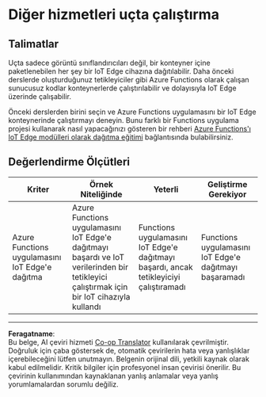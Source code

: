 <!--
CO_OP_TRANSLATOR_METADATA:
{
  "original_hash": "cc7ad255517f5f618f9c8899e6ff6783",
  "translation_date": "2025-08-28T02:45:54+00:00",
  "source_file": "4-manufacturing/lessons/3-run-fruit-detector-edge/assignment.md",
  "language_code": "tr"
}
-->
# Diğer hizmetleri uçta çalıştırma

## Talimatlar

Uçta sadece görüntü sınıflandırıcıları değil, bir konteyner içine paketlenebilen her şey bir IoT Edge cihazına dağıtılabilir. Daha önceki derslerde oluşturduğunuz tetikleyiciler gibi Azure Functions olarak çalışan sunucusuz kodlar konteynerlerde çalıştırılabilir ve dolayısıyla IoT Edge üzerinde çalışabilir.

Önceki derslerden birini seçin ve Azure Functions uygulamasını bir IoT Edge konteynerinde çalıştırmayı deneyin. Bunu farklı bir Functions uygulama projesi kullanarak nasıl yapacağınızı gösteren bir rehberi [Azure Functions'ı IoT Edge modülleri olarak dağıtma eğitimi](https://docs.microsoft.com/azure/iot-edge/tutorial-deploy-function?WT.mc_id=academic-17441-jabenn&view=iotedge-2020-11) bağlantısında bulabilirsiniz.

## Değerlendirme Ölçütleri

| Kriter | Örnek Niteliğinde | Yeterli | Geliştirme Gerekiyor |
| ------- | ----------------- | ------- | -------------------- |
| Azure Functions uygulamasını IoT Edge'e dağıtma | Azure Functions uygulamasını IoT Edge'e dağıtmayı başardı ve IoT verilerinden bir tetikleyici çalıştırmak için bir IoT cihazıyla kullandı | Functions uygulamasını IoT Edge'e dağıtmayı başardı, ancak tetikleyiciyi çalıştıramadı | Functions uygulamasını IoT Edge'e dağıtmayı başaramadı |

---

**Feragatname**:  
Bu belge, AI çeviri hizmeti [Co-op Translator](https://github.com/Azure/co-op-translator) kullanılarak çevrilmiştir. Doğruluk için çaba göstersek de, otomatik çevirilerin hata veya yanlışlıklar içerebileceğini lütfen unutmayın. Belgenin orijinal dili, yetkili kaynak olarak kabul edilmelidir. Kritik bilgiler için profesyonel insan çevirisi önerilir. Bu çevirinin kullanımından kaynaklanan yanlış anlamalar veya yanlış yorumlamalardan sorumlu değiliz.